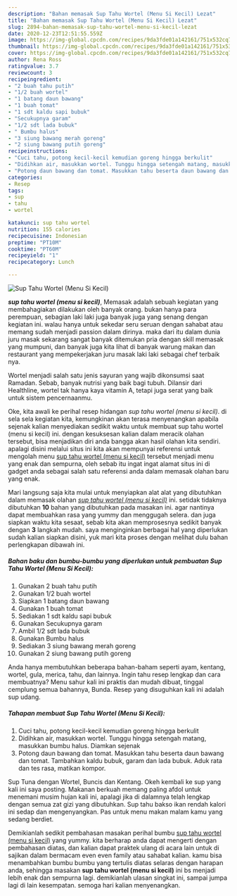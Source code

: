 ```yaml
---
description: "Bahan memasak Sup Tahu Wortel (Menu Si Kecil) Lezat"
title: "Bahan memasak Sup Tahu Wortel (Menu Si Kecil) Lezat"
slug: 2894-bahan-memasak-sup-tahu-wortel-menu-si-kecil-lezat
date: 2020-12-23T12:51:55.559Z
image: https://img-global.cpcdn.com/recipes/9da3fde01a142161/751x532cq70/sup-tahu-wortel-menu-si-kecil-foto-resep-utama.jpg
thumbnail: https://img-global.cpcdn.com/recipes/9da3fde01a142161/751x532cq70/sup-tahu-wortel-menu-si-kecil-foto-resep-utama.jpg
cover: https://img-global.cpcdn.com/recipes/9da3fde01a142161/751x532cq70/sup-tahu-wortel-menu-si-kecil-foto-resep-utama.jpg
author: Rena Ross
ratingvalue: 3.7
reviewcount: 3
recipeingredient:
- "2 buah tahu putih"
- "1/2 buah wortel"
- "1 batang daun bawang"
- "1 buah tomat"
- "1 sdt kaldu sapi bubuk"
- "Secukupnya garam"
- "1/2 sdt lada bubuk"
- " Bumbu halus"
- "3 siung bawang merah goreng"
- "2 siung bawang putih goreng"
recipeinstructions:
- "Cuci tahu, potong kecil-kecil kemudian goreng hingga berkulit"
- "Didihkan air, masukkan wortel. Tunggu hingga setengah matang, masukkan bumbu halus. Diamkan sejenak"
- "Potong daun bawang dan tomat. Masukkan tahu beserta daun bawang dan tomat. Tambahkan kaldu bubuk, garam dan lada bubuk. Aduk rata dan tes rasa, matikan kompor."
categories:
- Resep
tags:
- sup
- tahu
- wortel

katakunci: sup tahu wortel 
nutrition: 155 calories
recipecuisine: Indonesian
preptime: "PT10M"
cooktime: "PT60M"
recipeyield: "1"
recipecategory: Lunch

---
```



![Sup Tahu Wortel (Menu Si Kecil)](https://img-global.cpcdn.com/recipes/9da3fde01a142161/751x532cq70/sup-tahu-wortel-menu-si-kecil-foto-resep-utama.jpg)

<b><i>sup tahu wortel (menu si kecil)</i></b>, Memasak adalah sebuah kegiatan yang membahagiakan dilakukan oleh banyak orang. bukan hanya para perempuan, sebagian laki laki juga banyak juga yang senang dengan kegiatan ini. walau hanya untuk sekedar seru seruan dengan sahabat atau memang sudah menjadi passion dalam dirinya. maka dari itu dalam dunia juru masak sekarang sangat banyak ditemukan pria dengan skill memasak yang mumpuni, dan banyak juga kita lihat di banyak warung makan dan restaurant yang mempekerjakan juru masak laki laki sebagai chef terbaik nya.

Wortel menjadi salah satu jenis sayuran yang wajib dikonsumsi saat Ramadan. Sebab, banyak nutrisi yang baik bagi tubuh. Dilansir dari Healthline, wortel tak hanya kaya vitamin A, tetapi juga serat yang baik untuk sistem pencernaanmu.

Oke, kita awali ke perihal resep hidangan <i>sup tahu wortel (menu si kecil)</i>. di sela sela kegiatan kita, kemungkinan akan terasa menyenangkan apabila sejenak kalian menyediakan sedikit waktu untuk membuat sup tahu wortel (menu si kecil) ini. dengan kesuksesan kalian dalam meracik olahan tersebut, bisa menjadikan diri anda bangga akan hasil olahan kita sendiri. apalagi disini melalui situs ini kita akan mempunyai referensi untuk mengolah menu <u>sup tahu wortel (menu si kecil)</u> tersebut menjadi menu yang enak dan sempurna, oleh sebab itu ingat ingat alamat situs ini di gadget anda sebagai salah satu referensi anda dalam memasak olahan baru yang enak.


Mari langsung saja kita mulai untuk menyiapkan alat alat yang dibutuhkan dalam memasak olahan <u><i>sup tahu wortel (menu si kecil)</i></u> ini. setidak tidaknya dibutuhkan <b>10</b> bahan yang dibutuhkan pada masakan ini. agar nantinya dapat membuahkan rasa yang yummy dan menggugah selera. dan juga siapkan waktu kita sesaat, sebab kita akan memprosesnya sedikit banyak dengan <b>3</b> langkah mudah. saya menginginkan berbagai hal yang diperlukan sudah kalian siapkan disini, yuk mari kita proses dengan melihat dulu bahan perlengkapan dibawah ini.

<!--inarticleads1-->

##### Bahan baku dan bumbu-bumbu yang diperlukan untuk pembuatan Sup Tahu Wortel (Menu Si Kecil):

1. Gunakan 2 buah tahu putih
1. Gunakan 1/2 buah wortel
1. Siapkan 1 batang daun bawang
1. Gunakan 1 buah tomat
1. Sediakan 1 sdt kaldu sapi bubuk
1. Gunakan Secukupnya garam
1. Ambil 1/2 sdt lada bubuk
1. Gunakan  Bumbu halus
1. Sediakan 3 siung bawang merah goreng
1. Gunakan 2 siung bawang putih goreng


Anda hanya membutuhkan beberapa bahan-baham seperti ayam, kentang, wortel, gula, merica, tahu, dan lainnya. Ingin tahu resep lengkap dan cara membuatnya? Menu sahur kali ini praktis dan mudah dibuat, tinggal cemplung semua bahannya, Bunda. Resep yang disuguhkan kali ini adalah sup udang. 

<!--inarticleads2-->

##### Tahapan membuat Sup Tahu Wortel (Menu Si Kecil):

1. Cuci tahu, potong kecil-kecil kemudian goreng hingga berkulit
1. Didihkan air, masukkan wortel. Tunggu hingga setengah matang, masukkan bumbu halus. Diamkan sejenak
1. Potong daun bawang dan tomat. Masukkan tahu beserta daun bawang dan tomat. Tambahkan kaldu bubuk, garam dan lada bubuk. Aduk rata dan tes rasa, matikan kompor.


Sup Tuna dengan Wortel, Buncis dan Kentang. Okeh kembali ke sup yang kali ini saya posting. Makanan berkuah memang paling afdol untuk menemani musim hujan kali ini, apalagi jika di dalamnya telah lengkap dengan semua zat gizi yang dibutuhkan. Sup tahu bakso ikan rendah kalori ini sedap dan mengenyangkan. Pas untuk menu makan malam kamu yang sedang berdiet. 

Demikianlah sedikit pembahasan masakan perihal bumbu <u>sup tahu wortel (menu si kecil)</u> yang yummy. kita berharap anda dapat mengerti dengan pembahasan diatas, dan kalian dapat praktek ulang di acara lain untuk di sajikan dalam bermacam even even family atau sahabat kalian. kamu bisa menambahkan bumbu bumbu yang tertulis diatas selaras dengan harapan anda, sehingga masakan <b>sup tahu wortel (menu si kecil)</b> ini bs menjadi lebih enak dan sempurna lagi. demikianlah ulasan singkat ini, sampai jumpa lagi di lain kesempatan. semoga hari kalian menyenangkan.
